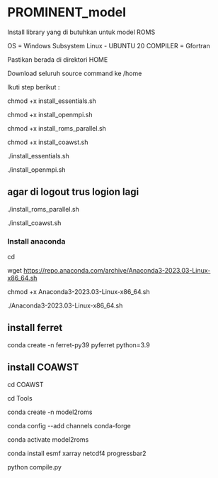 # PROMINENT_model

Install library yang di butuhkan untuk model ROMS

OS =  Windows Subsystem Linux - UBUNTU 20
COMPILER = Gfortran

Pastikan berada di direktori HOME

Download seluruh source command ke /home

Ikuti step berikut : 

chmod +x install_essentials.sh

chmod +x install_openmpi.sh

chmod +x install_roms_parallel.sh

chmod +x install_coawst.sh

./install_essentials.sh

./install_openmpi.sh

## agar di logout trus logion lagi

./install_roms_parallel.sh

./install_coawst.sh

### Install anaconda

cd 

wget https://repo.anaconda.com/archive/Anaconda3-2023.03-Linux-x86_64.sh

chmod +x Anaconda3-2023.03-Linux-x86_64.sh

./Anaconda3-2023.03-Linux-x86_64.sh


## install ferret

conda create -n ferret-py39 pyferret python=3.9

## install COAWST

cd COAWST

cd Tools

conda create -n model2roms

conda config --add channels conda-forge

conda activate model2roms

conda install esmf xarray netcdf4 progressbar2 

python compile.py




